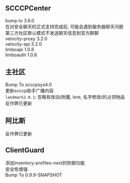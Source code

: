 ## SCCCPCenter
bump to 3.6.0  
在对安全聊天的正式支持完成前, 可能会遇到服务器聊天问题  
第三方社区默认模式不发送聊天信息到官方群聊  
velocity-proxy 3.2.0  
velocity-api 3.2.0  
limboapi 1.0.8  
limboauth 1.0.8  
## 主社区
Bump To scccpsys4.0  
更新scccp助手广播内容  
`landmark2.0.1`: 忽略有改动(附魔, lore, 名字修改)的占领物品  
反作弊已更新  
## 阿比斯
反作弊已更新  
## ClientGuard
添加inventory-profiles-next的防御功能  
安全性增强  
Bump To 0.9.9-SNAPSHOT  